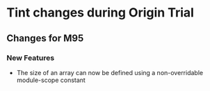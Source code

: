 # Tint changes during Origin Trial

## Changes for M95

### New Features
* The size of an array can now be defined using a non-overridable module-scope constant
